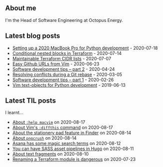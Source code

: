 ## About me
I'm the Head of Software Engineering at Octopus Energy.
## Latest blog posts
- [Setting up a 2020 MacBook Pro for Python development](https://codeinthehole.com/guides/settings-up-a-2020-macbook-for-python-development/) - 2020-07-18
- [Conditional nested blocks in Terraform](https://codeinthehole.com/tips/conditional-nested-blocks-in-terraform/) - 2020-07-14
- [Maintainable Terraform CIDR lists](https://codeinthehole.com/tips/terraform-cidrs/) - 2020-07-07
- [Easy Github URLs from Vim](https://codeinthehole.com/tips/easy-github-urls-from-vim/) - 2020-06-23
- [Software development tips – part 2](https://codeinthehole.com/tips/software-development-tips-part2/) - 2020-04-24
- [Resolving conflicts during a Git rebase](https://codeinthehole.com/guides/resolving-conflicts-during-a-git-rebase/) - 2020-03-05
- [Software development tips – part 1](https://codeinthehole.com/tips/software-development-tips-part1/) - 2020-02-26
- [Vim text-objects for Python development](https://codeinthehole.com/tips/vim-text-objects/) - 2019-06-13
## Latest TIL posts
I learnt...
- [About `:help macvim`](https://til.codeinthehole.com/posts/about-help-macvim/) on 2020-08-17
- [About Vim's `:diffthis` command](https://til.codeinthehole.com/posts/about-vims-diffthis-command/) on 2020-08-17
- [About the stationery pad feature in Finder](https://til.codeinthehole.com/posts/about-the-stationery-pad-feature-in-finder/) on 2020-08-14
- [About `pngcrush`](https://til.codeinthehole.com/posts/about-pngcrush/) on 2020-08-14
- [Asana has some magic search terms](https://til.codeinthehole.com/posts/asana-has-some-magic-search-terms/) on 2020-08-12
- [You can have SASS asset pipelines in Hugo](https://til.codeinthehole.com/posts/you-can-have-sass-asset-pipelines-in-hugo/) on 2020-08-11
- [About text fragments](https://til.codeinthehole.com/posts/about-text-fragments/) on 2020-08-10
- [Renaming a Terraform module is dangerous](https://til.codeinthehole.com/posts/renaming-a-terraform-module-leads-to-resource-recreation/) on 2020-07-23
